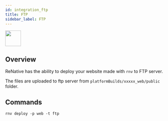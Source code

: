 ```yaml
---
id: integration_ftp
title: FTP
sidebar_label: FTP
---
```


<img src="https://renative.org/img/ic_integrations.png" width=50 height=50 />

## Overview

ReNative has the ability to deploy your website made with `rnv` to FTP server.

The files are uploaded to ftp server from `platformBuilds/xxxxx_web/public` folder.


## Commands

`rnv deploy -p web -t ftp`
